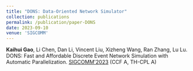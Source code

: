 ```yaml
---
title: "DONS: Data-Oriented Network Simulator"
collection: publications
permalink: /publication/paper-DONS
date: 2023-09-10
venue: 'SIGCOMM'
---
```

**Kaihui Gao**, Li Chen, Dan Li, Vincent Liu, Xizheng Wang, Ran Zhang, Lu Lu. DONS: Fast and Affordable Discrete Event Network Simulation with Automatic Parallelization. [SIGCOMM'2023](https://conferences.sigcomm.org/sigcomm/2023/) (CCF A, TH-CPL A)
